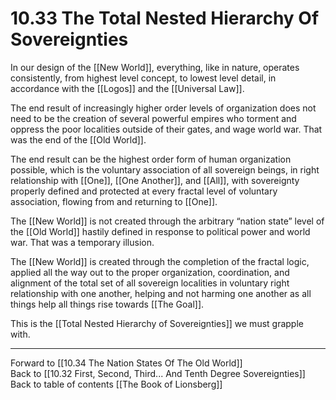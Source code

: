 # 10.33 The Total Nested Hierarchy Of Sovereignties

In our design of the [[New World]], everything, like in nature, operates consistently, from highest level concept, to lowest level detail, in accordance with the [[Logos]] and the [[Universal Law]]. 

The end result of increasingly higher order levels of organization does not need to be the creation of several powerful empires who torment and oppress the poor localities outside of their gates, and wage world war. That was the end of the [[Old World]]. 

The end result can be the highest order form of human organization possible, which is the voluntary association of all sovereign beings, in right relationship with [[One]], [[One Another]], and [[All]], with sovereignty properly defined and protected at every fractal level of voluntary association, flowing from and returning to [[One]]. 

The [[New World]] is not created through the arbitrary “nation state” level of the [[Old World]] hastily defined in response to political power and world war. That was a temporary illusion.

The [[New World]] is created through the completion of the fractal logic, applied all the way out to the proper organization, coordination, and alignment of the total set of all sovereign localities in voluntary right relationship with one another, helping and not harming one another as all things help all things rise towards [[The Goal]]. 

This is the [[Total Nested Hierarchy of Sovereignties]] we must grapple with. 

___

Forward to [[10.34 The Nation States Of The Old World]]  
Back to [[10.32 First, Second, Third... And Tenth Degree Sovereignties]]  
Back to table of contents [[The Book of Lionsberg]]  
